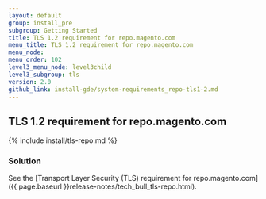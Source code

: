 ```yaml
---
layout: default
group: install_pre
subgroup: Getting Started
title: TLS 1.2 requirement for repo.magento.com
menu_title: TLS 1.2 requirement for repo.magento.com
menu_node: 
menu_order: 102
level3_menu_node: level3child
level3_subgroup: tls
version: 2.0
github_link: install-gde/system-requirements_repo-tls1-2.md
---
```


## TLS 1.2 requirement for repo.magento.com
{% include install/tls-repo.md %}

### Solution
See the [Transport Layer Security (TLS) requirement for repo.magento.com]({{ page.baseurl }}release-notes/tech_bull_tls-repo.html).
